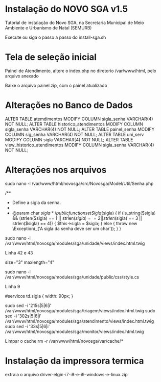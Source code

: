 # Instalação do NOVO SGA v1.5

Tutorial de instalação do Novo SGA, na Secretaria Municipal de Meio Ambiente e Urbanismo de Natal (SEMURB)

Execute ou siga o passo a passo do install-sga.sh

# Tela de seleção inicial

Painel de Atendimento, altere o index.php no diretorio /var/www/html, pelo arquivo anexado

Baixe o arquivo painel.zip, com o painel atualizado

# Alterações no Banco de Dados

ALTER TABLE atemdimentos MODIFY COLUMN sigla_senha VARCHAR(4) NOT NULL;
ALTER TABLE historico_atendimentos MODIFY COLUMN sigla_senha VARCHAR(4) NOT NULL;
ALTER TABLE painel_senha MODIFY COLUMN sig_senha VARCHAR(4) NOT NULL;
ALTER TABLE uni_serv MODIFY COLUMN sigla VARCHAR(4) NOT NULL;
ALTER TABLE view_historico_atendimentos MODIFY COLUMN sigla_senha VARCHAR(4) NOT NULL;

# Alterações nos arquivos

sudo nano -l /var/www/html/novosga/src/Novosga/Model/Util/Senha.php

/**
 * Define a sigla da senha.
 *
 * @param char $sigla
 */
public function setSigla($sigla)
{
    if (is_string($sigla) && (strlen($sigla) == 1 || strlen($sigla) == 2 || strlen($sigla) == 3 || strlen($sigla) == 4)) {
        $this->sigla = $sigla;
    } else {
        throw new \Exception(_('A sigla da senha deve ser um char'));
    }
}

sudo nano -l /var/www/html/novosga/modules/sga/unidade/views/index.html.twig

Linha 42 e 43

size="3"
maxlength="4"

sudo nano -l /var/www/html/novosga/modules/sga/unidade/public/css/style.cs

Linha 9

#servicos td.sigla {
width: 90px;
}

sudo sed -i '215s|5|6|i' /var/www/html/novosga/modules/sga/triagem/views/index.html.twig
sudo sed -i '302s|5|6|i' /var/www/html/novosga/modules/sga/atendimento/views/index.html.twig
sudo sed -i '33s|5|6|i' /var/www/html/novosga/modules/sga/monitor/views/index.html.twig

Limpar o cache
rm -r /var/www/html/novosga/var/cache/*

# Instalação da impressora termica

extraia o arquivo driver-elgin-i7-i8-e-i9-windows-e-linux.zip
